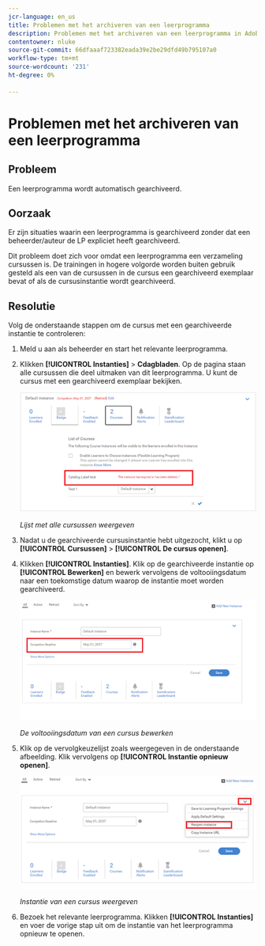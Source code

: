 ```yaml
---
jcr-language: en_us
title: Problemen met het archiveren van een leerprogramma
description: Problemen met het archiveren van een leerprogramma in Adobe Learning Manager
contentowner: nluke
source-git-commit: 66dfaaaf723382eada39e2be29dfd49b795107a0
workflow-type: tm+mt
source-wordcount: '231'
ht-degree: 0%

---
```




# Problemen met het archiveren van een leerprogramma

## Probleem

Een leerprogramma wordt automatisch gearchiveerd.

## Oorzaak

Er zijn situaties waarin een leerprogramma is gearchiveerd zonder dat een beheerder/auteur de LP expliciet heeft gearchiveerd.

Dit probleem doet zich voor omdat een leerprogramma een verzameling cursussen is. De trainingen in hogere volgorde worden buiten gebruik gesteld als een van de cursussen in de cursus een gearchiveerd exemplaar bevat of als de cursusinstantie wordt gearchiveerd.

## Resolutie

Volg de onderstaande stappen om de cursus met een gearchiveerde instantie te controleren:

1. Meld u aan als beheerder en start het relevante leerprogramma.

1. Klikken **[!UICONTROL Instanties]** > **Cdagbladen**. Op de pagina staan alle cursussen die deel uitmaken van dit leerprogramma. U kunt de cursus met een gearchiveerd exemplaar bekijken.

   ![](assets/retired-instance.png)

   *Lijst met alle cursussen weergeven*

1. Nadat u de gearchiveerde cursusinstantie hebt uitgezocht, klikt u op **[!UICONTROL Cursussen]** > **[!UICONTROL De cursus openen]**.

1. Klikken **[!UICONTROL Instanties]**. Klik op de gearchiveerde instantie op **[!UICONTROL Bewerken]** en bewerk vervolgens de voltooiingsdatum naar een toekomstige datum waarop de instantie moet worden gearchiveerd.

   ![](assets/completion-date.png)

   *De voltooiingsdatum van een cursus bewerken*

1. Klik op de vervolgkeuzelijst zoals weergegeven in de onderstaande afbeelding. Klik vervolgens op **[!UICONTROL Instantie opnieuw openen]**.

   ![](assets/re-open-instance.png)

   *Instantie van een cursus weergeven*

1. Bezoek het relevante leerprogramma. Klikken **[!UICONTROL Instanties]** en voer de vorige stap uit om de instantie van het leerprogramma opnieuw te openen.
